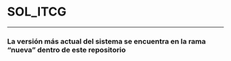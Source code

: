 # SOL_ITCG

------------
###  **La versión más actual del sistema se encuentra en la rama “nueva” dentro de este repositorio**

